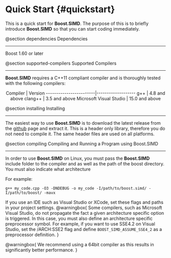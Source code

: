Quick Start {#quickstart}
=========

This is a quick start for **Boost.SIMD**. The purpose of this is to briefly introduce
**Boost.SIMD** so that you can start coding immediately.

@section dependencies Dependencies

-------------------------------------

Boost 1.60 or later

@section supported-compilers Supported Compilers

-------------------------------------

**Boost.SIMD** requires a C++11 compliant compiler and is thoroughly tested with the following compilers:

<center>
Compiler                | Version
------------------------|-------------------
g++                     | 4.8 and above
clang++                 | 3.5 and above
Microsoft Visual Studio | 15.0 and above
</center>

@section installing Installing

-------------------------------------

The easiest way to use **Boost.SIMD** is to download the latest release from the
<a href="https://github.com/NumScale/boost.simd/">github</a> page and extract it.
This is a header only library, therefore you do not need to compile it. The same
header files are used on all platforms.

@section compiling Compiling and Running a Program using Boost.SIMD

-------------------------------------

In order to use **Boost.SIMD** on Linux, you must pass the **Boost.SIMD** include
folder to the compiler and as well as the path of the boost directory. You must
also indicate what architecture

For example:

`g++ my_code.cpp -O3 -DNDEBUG -o my_code -I/path/to/boost.simd/ -I/path/to/boost/ -mavx`

If you use an IDE such as Visual Studio or XCode, set these flags and paths in
your project settings.
@warningbox{
Some compilers, such as Microsoft Visual Studio, do not propagate the fact a given architecture specific
option is triggered. In this case, you must also define an architecture specific preprocessor symbol.
For example, if you want to use SSE4.2 on Visual Studio, set the /ARCH:SSE2 flag and
define `BOOST_SIMD_ASSUME_SSE4_2` as a preprocessor definition.
}

@warningbox{
We recommend using a 64bit compiler as this results in significantly better
performance.
}
